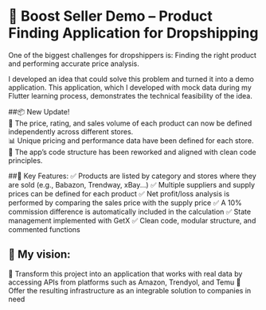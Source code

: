 # 🚀 Boost Seller Demo – Product Finding Application for Dropshipping
One of the biggest challenges for dropshippers is:
Finding the right product and performing accurate price analysis.

I developed an idea that could solve this problem and turned it into a demo application.
This application, which I developed with mock data during my Flutter learning process, demonstrates the technical feasibility of the idea.

##📦 New Update!  
🔧 The price, rating, and sales volume of each product can now be defined independently across different stores.  
📊 Unique pricing and performance data have been defined for each store.  
🧹 The app’s code structure has been reworked and aligned with clean code principles.  

##🧠 Key Features:
✅ Products are listed by category and stores where they are sold (e.g., Babazon, Trendway, xBay...)
✅ Multiple suppliers and supply prices can be defined for each product
✅ Net profit/loss analysis is performed by comparing the sales price with the supply price
✅ A 10% commission difference is automatically included in the calculation
✅ State management implemented with GetX
✅ Clean code, modular structure, and commented functions

## 🎯 My vision:
📡 Transform this project into an application that works with real data by accessing APIs from platforms such as Amazon, Trendyol, and Temu
🤝 Offer the resulting infrastructure as an integrable solution to companies in need

